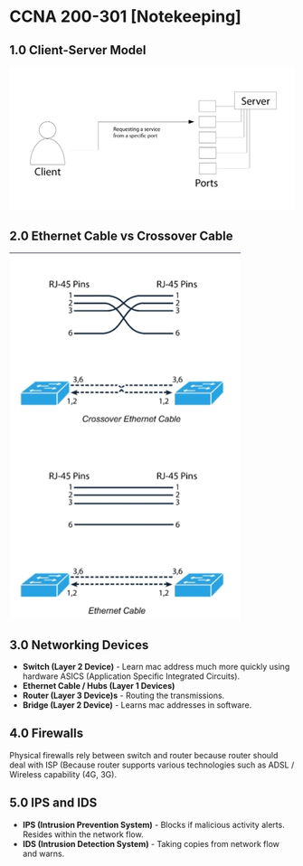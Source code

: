 # CCNA 200-301 [Notekeeping]

## 1.0 Client-Server Model
![alt text](https://github.com/NashoNightmare/CCNA-200-301-NoteKeep/blob/master/server-client.png)

## 2.0 Ethernet Cable vs Crossover Cable
![alt text](https://github.com/NashoNightmare/CCNA-200-301-NoteKeep/blob/master/2021-02-26%2010_03_40-Cisco%20CCNA%20200-301%20Exam_%20Complete%20Course%20with%20practical%20labs%20_%20Udemy.png)

## 3.0 Networking Devices
- **Switch (Layer 2 Device)** - Learn mac address much more quickly using hardware ASICS (Application Specific Integrated Circuits).
- **Ethernet Cable / Hubs (Layer 1 Devices)**
- **Router (Layer 3 Device)s** - Routing the transmissions.
- **Bridge (Layer 2 Device)** - Learns mac addresses in software.

## 4.0 Firewalls
Physical firewalls rely between switch and router because router should deal with ISP (Because router supports various technologies such as ADSL / Wireless capability (4G, 3G).

## 5.0 IPS and IDS
- **IPS (Intrusion Prevention System)** - Blocks if  malicious activity alerts. Resides within the network flow.
- **IDS (Intrusion Detection System)** - Taking copies from network flow and warns.


